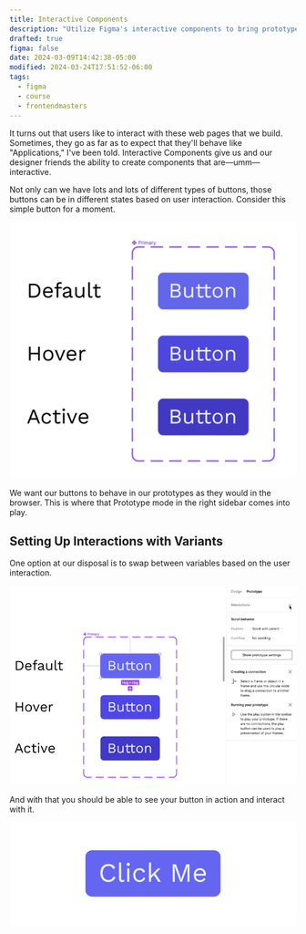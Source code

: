 ```yaml
---
title: Interactive Components
description: "Utilize Figma's interactive components to bring prototypes to life with realistic interactions, streamlining the design process and enhancing user experience."
drafted: true
figma: false
date: 2024-03-09T14:42:38-05:00
modified: 2024-03-24T17:51:52-06:00
tags:
  - figma
  - course
  - frontendmasters
---
```


It turns out that users like to interact with these web pages that we build. Sometimes, they go as far as to expect that they'll behave like "Applications," I've been told. Interactive Components give us and our designer friends the ability to create components that are—umm—interactive.

Not only can we have lots and lots of different types of buttons, those buttons can be in different states based on user interaction. Consider this simple button for a moment.

![Button states](../../assets/figma-button-states.png)

We want our buttons to behave in our prototypes as they would in the browser. This is where that Prototype mode in the right sidebar comes into play.

## Setting Up Interactions with Variants

One option at our disposal is to swap between variables based on the user interaction.

![Setting up interactions for a button](../../assets/figma-change-variants-interactive.gif)

And with that you should be able to see your button in action and interact with it.

![Interactive prototype of button](../../assets/figma-interative-button-component.gif)
